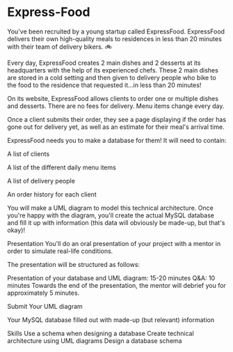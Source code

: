# Express-Food
You've been recruited by a young startup called ExpressFood. ExpressFood delivers their own high-quality meals to residences in less than 20 minutes with their team of delivery bikers. 🚲

Every day, ExpressFood creates 2 main dishes and 2 desserts at its headquarters with the help of its experienced chefs. These 2 main dishes are stored in a cold setting and then given to delivery people who bike to the food to the residence that requested it...in less than 20 minutes! 

On its website, ExpressFood allows clients to order one or multiple dishes and desserts. There are no fees for delivery. Menu items change every day. 

Once a client submits their order, they see a page displaying if the order has gone out for delivery yet, as well as an estimate for their meal's arrival time.

ExpressFood needs you to make a database for them! It will need to contain: 

A list of clients

A list of the different daily menu items

A list of delivery people

An order history for each client

You will make a UML diagram to model this technical architecture. Once you're happy with the diagram, you'll create the actual MySQL database and fill it up with information (this data will obviously be made-up, but that's okay)!

Presentation
You'll do an oral presentation of your project with a mentor in order to simulate real-life conditions. 

The presentation will be structured as follows:  

Presentation of your database and UML diagram: 15-20 minutes
Q&A: 10 minutes
Towards the end of the presentation, the mentor will debrief you for approximately 5 minutes.

Submit
Your UML diagram

Your MySQL database filled out with made-up (but relevant) information 

Skills
Use a schema when designing a database
Create technical architecture using UML diagrams
Design a database schema
